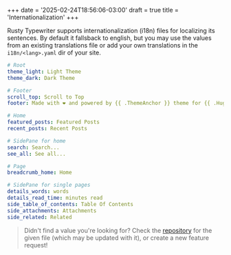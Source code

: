 +++
date = '2025-02-24T18:56:06-03:00'
draft = true
title = 'Internationalization'
+++

Rusty Typewriter supports internationalization (i18n) files for localizing its sentences. By default it fallsback to english, but you may use the values from an existing translations file or add your own translations in the `i18n/<lang>.yaml` dir of your site.

```yaml
# Root
theme_light: Light Theme
theme_dark: Dark Theme

# Footer
scroll_top: Scroll to Top
footer: Made with ❤️ and powered by {{ .ThemeAnchor }} theme for {{ .HugoAnchor }}

# Home
featured_posts: Featured Posts
recent_posts: Recent Posts

# SidePane for home
search: Search...
see_all: See all...

# Page
breadcrumb_home: Home

# SidePane for single pages
details_words: words
details_read_time: minutes read
side_table_of_contents: Table Of Contents
side_attachments: Attachments
side_related: Related
```

> Didn't find a value you're looking for? Check the [repository](https://github.com/math-queiroz/rusty-typewriter) for the given file (which may be updated with it), or create a new feature request!
